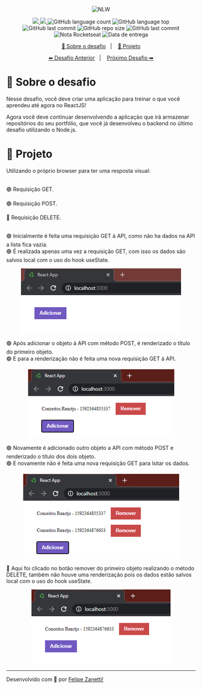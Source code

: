 <p align="center">
    <img src="https://camo.githubusercontent.com/d25397e9df01fe7882dcc1cbc96bdf052ffd7d0c/68747470733a2f2f73746f726167652e676f6f676c65617069732e636f6d2f676f6c64656e2d77696e642f626f6f7463616d702d676f737461636b2f6865616465722d6465736166696f732e706e67" alt="NLW" />
</p>
<p align="center">
    <a href="https://github.com/fajzanetti">
        <img src="https://img.shields.io/badge/GitHub-fajzanetti-34CB79?logo=GitHub"/>
    </a>
    <a href="https://www.linkedin.com/in/felipezanetti/">
        <img src="https://img.shields.io/badge/Linkedin-felipezanetti-34CB79?logo=linkedin"/>
    </a>
    <img alt="GitHub language count" src="https://img.shields.io/github/languages/count/fajzanetti/conceitos-reactjs?color=34CB79" />
    <img alt="GitHub language top" src="https://img.shields.io/github/languages/top/fajzanetti/conceitos-reactjs?color=34CB79" />
    <img alt="GitHub last commit" src="https://img.shields.io/github/last-commit/fajzanetti/conceitos-reactjs?color=34CB79" />
    <img alt="GitHub repo size" src="https://img.shields.io/github/repo-size/fajzanetti/conceitos-reactjs?color=34CB79" />
    <img alt="GitHub last commit" src="https://img.shields.io/github/last-commit/fajzanetti/conceitos-reactjs?color=34CB79" />
    <img alt="Nota Rocketseat" src="https://img.shields.io/badge/Nota-10-34CB79" />
    <img alt="Data de entrega" src="https://img.shields.io/badge/Data%20de%20entrega-17%2F06%2F2020-34CB79" />
</p>
<p align="center">
  <a href="#-Sobre-o-desafio">🚀 Sobre o desafio</a>&nbsp;&nbsp;&nbsp;|&nbsp;&nbsp;&nbsp;
  <a href="#-Projeto">🚧 Projeto</a>
</p>
<p align="center">
  <a href="https://github.com/fajzanetti/conceitos-nodejs#readme">⬅ Desafio Anterior</a>&nbsp;&nbsp;&nbsp;|&nbsp;&nbsp;&nbsp;
  <a href="https://github.com/fajzanetti/conceitos-react-native#readme">Próximo Desafio ➡</a>
</p>

# 🚀 Sobre o desafio

Nesse desafio, você deve criar uma aplicação para treinar o que você aprendeu até agora no ReactJS!

Agora você deve continuar desenvolvendo a aplicação que irá armazenar repositórios do seu portfólio, que você já desenvolveu o backend no último desafio utilizando o Node.js.

# 🚧 Projeto 
<div align="center">
    <p align="left">Utilizando o próprio browser para ter uma resposta visual:</br></br></p>
    <p align="left">🟣 Requisição GET.</p>
    <p align="left">🟢 Requisição POST.</p>
    <p align="left">🔴 Requisição DELETE.</br></br></p>
    <p align="left">🟣 Inicialmente é feita uma requisição GET á API, como não ha dados na API a lista fica vazia.</br>
    🟣 É realizada apenas uma vez a requisição GET, com isso os dados são salvos local com o uso do hook useState.</p>
    <img alt="Get Repos" title="Get Repos" src=".github/1.PNG" />
    <p align="left">🟢 Após adicionar o objeto á API com método POST, é renderizado o título do primeiro objeto.</br>🟢 E para a renderização não é feita uma nova requisição GET á API.</p>
    <img alt="Get Repos" title="Get Repos" src=".github/2.PNG" />
    <p align="left">🟢 Novamente é adicionado outro objeto a API com método POST e renderizado o título dos dois objeto. </br>🟢 E novamente não é feita uma nova requisição GET para lsitar os dados.</p>
    <img alt="Get Repos" title="Get Repos" src=".github/3.PNG" />
    <p align="left">🔴 Aqui foi clicado no botão remover do primeiro objeto realizando o método DELETE, também não houve uma renderização pois os dados estão salvos local com o uso do hook useState.</p>
    <img alt="Get Repos" title="Get Repos" src=".github/4.PNG" />
</div>

---

Desenvolvido com 💚 por [Felipe Zanetti!](https://www.linkedin.com/in/felipezanetti/)
